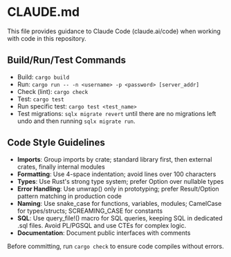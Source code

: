 # CLAUDE.md

This file provides guidance to Claude Code (claude.ai/code) when working with code in this repository.

## Build/Run/Test Commands

- Build: `cargo build`
- Run: `cargo run -- -n <username> -p <password> [server_addr]`
- Check (lint): `cargo check`
- Test: `cargo test`
- Run specific test: `cargo test <test_name>`
- Test migrations: `sqlx migrate revert` until there are no migrations left undo and then running `sqlx migrate run`.

## Code Style Guidelines

- **Imports**: Group imports by crate; standard library first, then external crates, finally internal modules
- **Formatting**: Use 4-space indentation; avoid lines over 100 characters
- **Types**: Use Rust's strong type system; prefer Option<T> over nullable types
- **Error Handling**: Use unwrap() only in prototyping; prefer Result/Option pattern matching in production code
- **Naming**: Use snake_case for functions, variables, modules; CamelCase for types/structs; SCREAMING_CASE for constants
- **SQL**: Use query_file!() macro for SQL queries, keeping SQL in dedicated .sql files. Avoid PL/PGSQL and use CTEs for complex logic.
- **Documentation**: Document public interfaces with comments

Before committing, run `cargo check` to ensure code compiles without errors.
